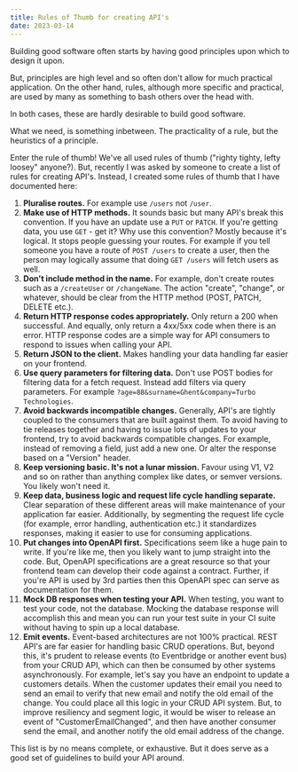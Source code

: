 ```yaml
---
title: Rules of Thumb for creating API's
date: 2023-03-14
---
```


Building good software often starts by having good principles upon which to design it upon.

But, principles are high level and so often don't allow for much practical application. On the other hand, rules, although more specific and practical, are used by many as something to bash others over the head with.

In both cases, these are hardly desirable to build good software.

What we need, is something inbetween. The practicality of a rule, but the heuristics of a principle.

Enter the rule of thumb! We've all used rules of thumb ("righty tighty, lefty loosey" anyone?). But, recently I was asked by someone to create a list of rules for creating API's. Instead, I created some rules of thumb that I have documented here:

1. **Pluralise routes.** For example use `/users` not `/user`.
2. **Make use of HTTP methods.** It sounds basic but many API's break this convention. If you have an update use a `PUT` or `PATCH`. If you're getting data, you use `GET` - get it? Why use this convention? Mostly because it's logical. It stops people guessing your routes. For example if you tell someone you have a route of `POST /users` to create a user, then the person may logically assume that doing `GET /users` will fetch users as well.
3. **Don't include method in the name.** For example, don't create routes such as a `/createUser` or `/changeName`. The action "create", "change", or whatever, should be clear from the HTTP method (POST, PATCH, DELETE etc.).
4. **Return HTTP response codes appropriately.** Only return a 200 when successful. And equally, only return a 4xx/5xx code when there is an error. HTTP response codes are a simple way for API consumers to respond to issues when calling your API. 
5. **Return JSON to the client.** Makes handling your data handling far easier on your frontend.
6. **Use query parameters for filtering data.** Don't use POST bodies for filtering data for a fetch request. Instead add filters via query parameters. For example `?age=88&surname=Ghent&company=Turbo Technologies`.
7. **Avoid backwards incompatible changes.** Generally, API's are tightly coupled to the consumers that are built against them. To avoid having to tie releases together and having to issue lots of updates to your frontend, try to avoid backwards compatible changes. For example, instead of removing a field, just add a new one. Or alter the response based on a "Version" header.
8. **Keep versioning basic. It's not a lunar mission.** Favour using V1, V2 and so on rather than anything complex like dates, or semver versions. You likely won't need it.
9. **Keep data, business logic and request life cycle handling separate.** Clear separation of these different areas will make maintenance of your application far easier. Additionally, by segmenting the request life cycle (for example, error handling, authentication etc.) it standardizes responses, making it easier to use for consuming applications.
10. **Put changes into OpenAPI first.** Specifications seem like a huge pain to write. If you're like me, then you likely want to jump straight into the code. But, OpenAPI specifications are a great resource so that your frontend team can develop their code against a contract. Further, if you're API is used by 3rd parties then this OpenAPI spec can serve as documentation for them. 
11. **Mock DB responses when testing your API.** When testing, you want to test your code, not the database. Mocking the database response will accomplish this and mean you can run your test suite in your CI suite without having to spin up a local database.
12. **Emit events.** Event-based architectures are not 100% practical. REST API's are far easier for handling basic CRUD operations. But, beyond this, it's prudent to release events (to Eventbridge or another event bus) from your CRUD API, which can then be consumed by other systems asynchronously. For example, let's say you have an endpoint to update a customers details. When the customer updates their email you need to send an email to verify that new email and notify the old email of the change. You could place all this logic in your CRUD API system. But, to improve resiliency and segment logic, it would be wiser to release an event of "CustomerEmailChanged", and then have another consumer send the email, and another notify the old email address of the change.



This list is by no means complete, or exhaustive. But it does serve as a good set of guidelines to build your API around.